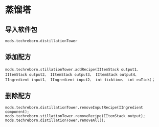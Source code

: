 # 蒸馏塔

## 导入软件包
`mods.techreborn.distillationTower`

## 添加配方
```zenscript
mods.techreborn.stillationTower.addRecipe(IItemStack output1、 IItemStack output2、 IItemStack output3、 IItemStack output4、 IIngredient input1、 IIngredient input2、 int ticktime、 int euTick)；
```

## 删除配方
```zenscript
mods.techreborn.distillationTower.removeInputRecipe(IIngredient component);
mods.techreborn.stillationTower.removeRecipe(IItemStack output);
mods.techreborn.distillationTower.removeAll();
```
